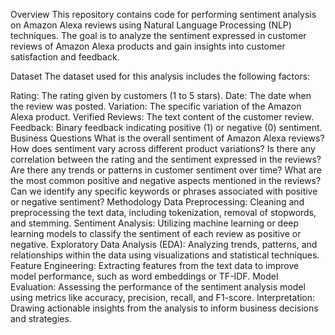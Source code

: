 Overview
This repository contains code for performing sentiment analysis on Amazon Alexa reviews using Natural Language Processing (NLP) techniques. The goal is to analyze the sentiment expressed in customer reviews of Amazon Alexa products and gain insights into customer satisfaction and feedback.

Dataset
The dataset used for this analysis includes the following factors:

Rating: The rating given by customers (1 to 5 stars).
Date: The date when the review was posted.
Variation: The specific variation of the Amazon Alexa product.
Verified Reviews: The text content of the customer review.
Feedback: Binary feedback indicating positive (1) or negative (0) sentiment.
Business Questions
What is the overall sentiment of Amazon Alexa reviews?
How does sentiment vary across different product variations?
Is there any correlation between the rating and the sentiment expressed in the reviews?
Are there any trends or patterns in customer sentiment over time?
What are the most common positive and negative aspects mentioned in the reviews?
Can we identify any specific keywords or phrases associated with positive or negative sentiment?
Methodology
Data Preprocessing: Cleaning and preprocessing the text data, including tokenization, removal of stopwords, and stemming.
Sentiment Analysis: Utilizing machine learning or deep learning models to classify the sentiment of each review as positive or negative.
Exploratory Data Analysis (EDA): Analyzing trends, patterns, and relationships within the data using visualizations and statistical techniques.
Feature Engineering: Extracting features from the text data to improve model performance, such as word embeddings or TF-IDF.
Model Evaluation: Assessing the performance of the sentiment analysis model using metrics like accuracy, precision, recall, and F1-score.
Interpretation: Drawing actionable insights from the analysis to inform business decisions and strategies.
